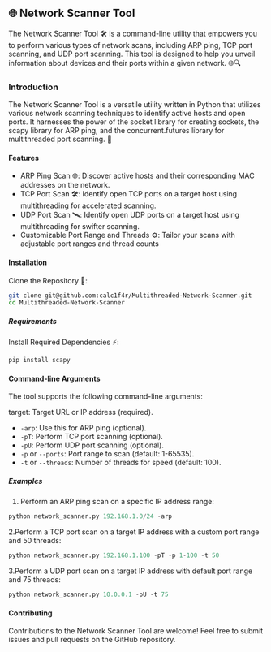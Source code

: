 ## 🌐 Network Scanner Tool

The Network Scanner Tool 🛠️ is a command-line utility that empowers you to perform various types of network scans, including ARP ping, TCP port scanning, and UDP port scanning. This tool is designed to help you unveil information about devices and their ports within a given network. 🌐🔍

### Introduction

The Network Scanner Tool is a versatile utility written in Python that utilizes various network scanning techniques to identify active hosts and open ports. It harnesses the power of the socket library for creating sockets, the scapy library for ARP ping, and the concurrent.futures library for multithreaded port scanning. 🚀

#### Features

- ARP Ping Scan 🌐: Discover active hosts and their corresponding MAC addresses on the network.
- TCP Port Scan 🛠️: Identify open TCP ports on a target host using multithreading for accelerated scanning.
- UDP Port Scan 🛰️: Identify open UDP ports on a target host using multithreading for swifter scanning.
- Customizable Port Range and Threads ⚙️: Tailor your scans with adjustable port ranges and thread counts

#### Installation

Clone the Repository 📂:

```bash
git clone git@github.com:calc1f4r/Multithreaded-Network-Scanner.git
cd Multithreaded-Network-Scanner
```

##### Requirements

Install Required Dependencies ⚡️:

```bash
pip install scapy
```

#### Command-line Arguments

The tool supports the following command-line arguments:

target: Target URL or IP address (required).

- `-arp`: Use this for ARP ping (optional).
- `-pT`: Perform TCP port scanning (optional).
- `-pU`: Perform UDP port scanning (optional).
- `-p` or `--ports`: Port range to scan (default: 1-65535).
- `-t` or `--threads`: Number of threads for speed (default: 100).

##### Examples

1. Perform an ARP ping scan on a specific IP address range:

```python
python network_scanner.py 192.168.1.0/24 -arp
```

2.Perform a TCP port scan on a target IP address with a custom port range and 50 threads:

```python
python network_scanner.py 192.168.1.100 -pT -p 1-100 -t 50
```

3.Perform a UDP port scan on a target IP address with default port range and 75 threads:

```python
python network_scanner.py 10.0.0.1 -pU -t 75
```

#### Contributing

Contributions to the Network Scanner Tool are welcome! Feel free to submit issues and pull requests on the GitHub repository.
